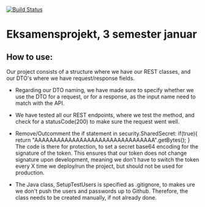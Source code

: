 [![Build Status](https://travis-ci.com/UtilExe/Backend_Eksamen_Sem3.svg?branch=master)](https://travis-ci.com/UtilExe/Backend_Eksamen_Sem3)

# Eksamensprojekt, 3 semester januar

## How to use:

Our project consists of a structure where we have our REST classes, and our DTO's where we have request/response fields. 

- Regarding our DTO naming, we have made sure to specify whether we use the DTO for a request, or for a response, as the input name need to match with the API. 

- We have tested all our REST endpoints, where we test the method, and check for a statusCode(200) to make sure the request went well. 

- Remove/Outcomment the if statement in security.SharedSecret:
 if(true){
      return "AAAAAAAAAAAAAAAAAAAAAAAAAAAAAAAA".getBytes();
}
The code is there for protection, to set a secret base64 encoding for the signature of the token.
This ensures that our token does not change signature upon development, meaning we don't have to switch the token every X time we deploy/run the project, but should not be used for production.

- The Java class, SetupTestUsers is specified as .gitignore, to makes ure we don't push the users and passwords up to Github. 
Therefore, the class needs to be created manually, if not already done. 